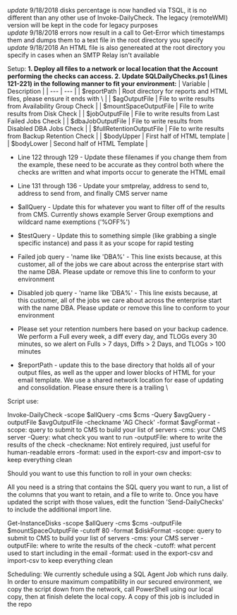 *update* 9/18/2018 disks percentage is now handled via TSQL, it is no different than any other use of Invoke-DailyCheck. The legacy (remoteWMI) version will be kept in the code for legacy purposes<br>
*update* 9/18/2018 errors now result in a call to Get-Error which timestamps them and dumps them to a text file in the root directory you specify<br>
*update* 9/18/2018 An HTML file is also genereated at the root directory you specify in cases when an SMTP Relay isn't available<br>


Setup:
**1. Deploy all files to a network or local location that the Account performing the checks can access.
2. Update SQLDailyChecks.ps1 (Lines 121-221) in the following manner to fit your environment:**
| Variable | Description |
| --- | --- |
| $reportPath | Root directory for reports and HTML files, please ensure it ends with \ |
| $agOutputFile | File to write results from Availability Group Check |
| $mountSpaceOutputFile | File to write results from Disk Check |
| $jobOutputFile | File to write results from Last Failed Jobs Check |
| $dbaJobOutputFile | File to write results from Disabled DBA Jobs Check |
| $fullRetentionOutputFile | File to write results from Backup Retention Check |
| $bodyUpper | First half of HTML template |
| $bodyLower | Second half of HTML Template |


- Line 122 through 129 - Update these filenames if you change them from the example, these need to be accurate as they control both where the checks are written and what imports occur to generate the HTML email
- Line 131 through 136 - Update your smtprelay, address to send to, address to send from, and finally CMS server name


- $allQuery - Update this for whatever you want to filter off of the results from CMS. Currently shows example Server Group exemptions and wildcard name exemptions ('%OFF%')
- $testQuery - Update this to something simple (like grabbing a single specific instance) and pass it as your scope for rapid testing
- Failed job query - 'name like 'DBA%' - This line exists because, at this customer, all of the jobs we care about across the enterprise start with the name DBA. Please update or remove this line to conform to your environment
- Disabled job query - 'name like 'DBA%' - This line exists because, at this customer, all of the jobs we care about across the enterprise start with the name DBA. Please update or remove this line to conform to your environment
- Please set your retention numbers here based on your backup cadence. We perform a Full every week, a diff every day, and TLOGs every 30 minutes, so we alert on Fulls > 7 days, Diffs > 2 Days, and TLOGs > 100 minutes
- $reportPath - update this to the base directory that holds all of your output files, as well as the upper and lower blocks of HTML for your email template. We use a shared network location for ease of updating and consolidation.  Please ensure there is a trailing \




Script use:

Invoke-DailyCheck -scope $allQuery -cms $cms -Query $avgQuery -outputFile $avgOutputFile -checkname 'AG Check' -format $avgFormat 
-scope: query to submit to CMS to build your list of servers
-cms: your CMS server
-Query: what check you want to run
-outputFile: where to write the results of the check
-checkname: Not entirely required, just useful for human-readable errors 
-format: used in the export-csv and import-csv to keep everything clean

Should you want to use this function to roll in your own checks:

All you need is a string that contains the SQL query you want to run, a list of the columns that you want to retain, and a file to write to. Once you have updated the script with those values, edit the function 'Send-DailyChecks' to include the additional import line.

Get-InstanceDisks -scope $allQuery -cms $cms -outputFile $mountSpaceOutputFile -cutoff 80 -format $diskFormat 
-scope: query to submit to CMS to build your list of servers
-cms: your CMS server
-outputFile: where to write the results of the check
-cutoff: what percent used to start including in the email
-format: used in the export-csv and import-csv to keep everything clean

Scheduling:
We currently schedule using a SQL Agent Job which runs daily. In order to ensure maximum compatibility in our secured environment, we copy the script down from the network, call PowerShell using our local copy, then at finish delete the local copy. A copy of this job is included in the repo
